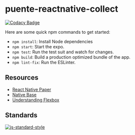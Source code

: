 # puente-reactnative-collect
[![Codacy Badge](https://api.codacy.com/project/badge/Grade/490748505d184028b66bbdaf9c83f887)](https://app.codacy.com/manual/hopetambala/puente-reactnative-collect?utm_source=github.com&utm_medium=referral&utm_content=hopetambala/puente-reactnative-collect&utm_campaign=Badge_Grade_Dashboard)

Here are some quick npm commands to get started:
- `npm install`: Install Node dependencies
- `npm start`: Start the expo.
- `npm test`: Run the test suit and watch for changes.
- `npm build`: Build a production optimized bundle of the app.
- `npm lint-fix`: Run the ESLinter.


## Resources

- [React Native Paper](https://callstack.github.io/react-native-paper/index.html)
- [Native Base](https://docs.nativebase.io/)
- [Understanding Flexbox](https://yogalayout.com/playground)


## Standards
[![js-standard-style](https://cdn.rawgit.com/standard/standard/master/badge.svg)](https://github.com/expo-community/standard-version-expo)

